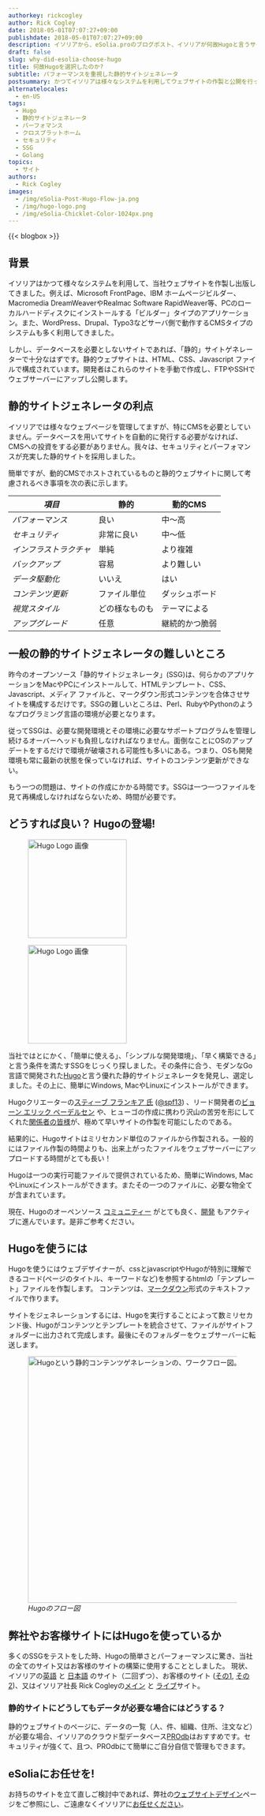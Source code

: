 ```yaml
---
authorkey: rickcogley
author: Rick Cogley
date: 2018-05-01T07:07:27+09:00
publishdate: 2018-05-01T07:07:27+09:00
description: イソリアから、eSolia.proのブログポスト、イソリアが何故Hugoと言うサイトジェネレーターを選択したのか。
draft: false
slug: why-did-esolia-choose-hugo
title: 何故Hugoを選択したのか?
subtitle: パフォーマンスを重視した静的サイトジェネレータ
postsummary: かつてイソリアは様々なシステムを利用してウェブサイトの作製と公開を行ってきたが、最新のウェブサイト再構築プロジェクトに静的サイトゲネレーターHugoを選択した。ヒューゴは使いやすく、早いでけでなく、Mac、Windows、Linuxへのインストールと管理が容易である。
alternatelocales:
  - en-US
tags:
  - Hugo
  - 静的サイトジェネレータ
  - パーフォマンス
  - クロスプラットホーム
  - セキュリティ
  - SSG
  - Golang
topics:
  - サイト
authors:
  - Rick Cogley
images:
  - /img/eSolia-Post-Hugo-Flow-ja.png
  - /img/hugo-logo.png
  - /img/eSolia-Chicklet-Color-1024px.png  
---
```


{{< blogbox >}}

## 背景

イソリアはかつて様々なシステムを利用して、当社ウェブサイトを作製し出版してきました。例えば、Microsoft FrontPage、IBM ホームページビルダー、Macromedia DreamWeaverやRealmac Software RapidWeaver等、PCのローカルハードディスクにインストールする「ビルダー」タイプのアプリケーション。また、WordPress、Drupal、Typo3などサーバ側で動作するCMSタイプのシステムも多く利用してきました。

しかし、データベースを必要としないサイトであれば、「静的」サイトゲネレーターで十分なはずです。静的ウェブサイトは、HTML、CSS、Javascript ファイルで構成されています。開発者はこれらのサイトを手動で作成し、FTPやSSHでウェブサーバーにアップし公開します。

## 静的サイトジェネレータの利点

イソリアでは様々なウェブページを管理してますが、特にCMSを必要としていません。データベースを用いてサイトを自動的に発行する必要がなければ、CMSへの投資をする必要がありません。我々は、セキュリティとパーフォマンスが充実した静的サイトを採用しました。

簡単ですが、動的CMSでホストされているものと静的ウェブサイトに関して考慮されるべき事項を次の表に示します。

_項目_  |静的    | 動的CMS
----------|----------|------
_パフォーマンス_    |良い       |中〜高
_セキュリティ_       |非常に良い    |中〜低
_インフラストラクチャ_       |単純    |より複雑
_バックアップ_     |容易     |より難しい
_データ駆動化_  |いいえ     |はい
_コンテンツ更新_  |ファイル単位    |ダッシュボード
_視覚スタイル_   | どの様なものも   |テーマによる
_アップグレード_    |任意   |継続的かつ脆弱

## 一般の静的サイトジェネレータの難しいところ

昨今のオープンソース「静的サイトジェネレータ」(SSG)は、何らかのアプリケーションをMacやPCにインストールして、HTMLテンプレート、CSS、Javascript、メディア ファイルと、マークダウン形式コンテンツを合体させサイトを構成するだけです。SSGの難しいところは、Perl、RubyやPythonのようなプログラミング言語の環境が必要となります。

従ってSSGは、必要な開発環境とその環境に必要なサポートプログラムを管理し続けるオーバーヘッドも負担しなければなりません。面倒なことにOSのアップデートをするだけで環境が破壊される可能性も多いにある。つまり、OSも開発環境も常に最新の状態を保っていなければ、サイトのコンテンツ更新ができない。

もう一つの問題は、サイトの作成にかかる時間です。SSGは一つ一つファイルを見て再構成しなければならないため、時間が必要です。

## どうすれば良い？ Hugoの登場!

<figure class="is-pulled-right is-hidden-mobile">
<img class="" width="200" data-caption="Hugo Logo" alt="Hugo Logo 画像" src="/img/hugo-logo.png" >
</figure>

<figure class="is-hidden-tablet">
<img class="" width="200" data-caption="Hugo Logo" alt="Hugo Logo 画像" src="/img/hugo-logo.png" >
</figure>

当社ではとにかく、「簡単に使える」、「シンプルな開発環境」、「早く構築できる」と言う条件を満たすSSGをじっくり探しました。その条件に合う、モダンなGo言語で開発された[Hugo](http://gohugo.io)と言う優れた静的サイトジェネレータを発見し、選定しました。その上に、簡単にWindows, MacやLinuxにインストールができます。

Hugoクリエーターの[スティーブ フランキア 氏](http://spf13.com) ([@spf13](https://github.com/spf13)) 、リード開発者の[ビョーン エリック ペーデルセン](http://bepsays.com/en/) や、ヒューゴの作成に携わり沢山の苦労を形にしてくれた[関係者の皆様](https://github.com/spf13/hugo/graphs/contributors)が、極めて早いサイトの作製を可能にしたのである。

結果的に、Hugoサイトはミリセカンド単位のファイルから作製される。一般的にはファイル作製の時間よりも、出来上がったファイルをウェブサーバーにアップロードする時間がとても長い！

Hugoは一つの実行可能ファイルで提供されているため、簡単にWindows, MacやLinuxにインストールができます。またその一つのファイルに、必要な物全てが含まれています。

現在、Hugoのオーペンソース [コミュニティー](http://discuss.gohugo.io/latest) がとても良く、[開発](https://github.com/gohugoio) もアクティブに進んでいます。是非ご参考ください。

## Hugoを使うには

Hugoを使うにはウェブデザイナーが、cssとjavascriptやHugoが特別に理解できるコード(ページのタイトル、キーワードなど)を参照するhtmlの「テンプレート」ファイルを作製します。
コンテンツは、[マークダウン](http://daringfireball.net/projects/markdown/)形式のテキストファイルで作ります。

サイトをジェネレーションするには、Hugoを実行することによって数ミリセカンド後、Hugoがコンテンツとテンプレートを統合させて、ファイルがサイトフォルダーに出力されて完成します。最後にそのフォルダーをウェブサーバーに転送します。

<figure class="image-container">
<img class="materialboxed responsive-img" width="500" data-caption="Hugoフロー図" alt="Hugoという静的コンテンツゲネレーションの、ワークフロー図。" src="/img/eSolia-Post-Hugo-Flow-ja.png" >
<figcaption><em>Hugoのフロー図</em></figcaption>
</figure>

## 弊社やお客様サイトにはHugoを使っているか

多くのSSGをテストをした時、Hugoの簡単さとパーフォーマンスに驚き、当社の全てのサイト又はお客様のサイトの構築に使用することとしました。
現状、イソリアの[英語](http://esolia.com) と [日本語](http://esolia.co.jp) のサイト（二回ずつ）、お客様のサイト ([その1](http://j-vad.jp/), [その2](http://j-pvad.jp/))、又はイソリア社長 Rick Cogleyの[メイン](https://rick.cogley.info/) と [ライブ](http://live.cogley.info/)サイト。

### 静的サイトにどうしてもデータが必要な場合にはどうする？

静的ウェブサイトのページに、データの一覧（人、件、組織、住所、注文など）が必要な場合、イソリアのクラウド型データベース[PROdb](/prodb)はおすすめです。セキュリティが強くて、且つ、PROdbにて簡単にご自分自信で管理もできます。

## eSoliaにお任せを!

お持ちのサイトを立て直しご検討中であれば、弊社の[ウェブサイトデザイン](/website-design)ページをご参照にし、ご遠慮なくイソリアに[お任せください](http://esolia.co.jp/info-request)。

